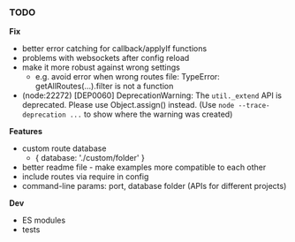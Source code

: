 ### TODO

**Fix**

- better error catching for callback/applyIf functions
- problems with websockets after config reload
- make it more robust against wrong settings
  - e.g. avoid error when wrong routes file: TypeError: getAllRoutes(...).filter is not a function
- (node:22272) [DEP0060] DeprecationWarning: The `util._extend` API is deprecated. Please use Object.assign() instead.
  (Use `node --trace-deprecation ...` to show where the warning was created)

**Features**

- custom route database
  - { database: './custom/folder' }
- better readme file - make examples more compatible to each other
- include routes via require in config
- command-line params: port, database folder (APIs for different projects)

**Dev**

- ES modules
- tests
